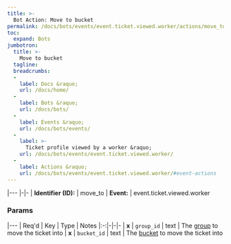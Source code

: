```yaml
---
title: >-
  Bot Action: Move to bucket
permalink: /docs/bots/events/event.ticket.viewed.worker/actions/move_to/
toc:
  expand: Bots
jumbotron:
  title: >-
    Move to bucket
  tagline: 
  breadcrumbs:
  -
    label: Docs &raquo;
    url: /docs/home/
  -
    label: Bots &raquo;
    url: /docs/bots/
  -
    label: Events &raquo;
    url: /docs/bots/events/
  -
    label: >-
      Ticket profile viewed by a worker &raquo;
    url: /docs/bots/events/event.ticket.viewed.worker/
  -
    label: Actions &raquo;
    url: /docs/bots/events/event.ticket.viewed.worker/#event-actions
---
```


|---
|-|-
| **Identifier (ID):** | move_to
| **Event:** | event.ticket.viewed.worker

### Params

|---
| Req'd | Key | Type | Notes
|:-:|-|-|-
| **x** | `group_id` | text | The [group](/docs/records/types/group/) to move the ticket into
| **x** | `bucket_id` | text | The [bucket](/docs/records/types/bucket/) to move the ticket into
